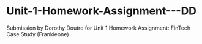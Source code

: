# Unit-1-Homework-Assignment---DD
Submission by Dorothy Doutre for Unit 1 Homework Assignment: FinTech Case Study (Frankieone)
